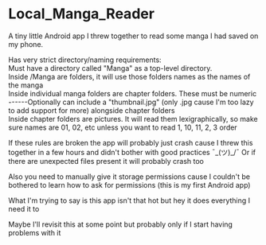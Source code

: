 # Local_Manga_Reader
A tiny little Android app I threw together to read some manga I had saved on my phone. 

Has very strict directory/naming requirements:  
Must have a directory called "Manga" as a top-level directory.  
Inside /Manga are folders, it will use those folders names as the names of the manga  
Inside individual manga folders are chapter folders. These must be numeric  
------Optionally can include a "thumbnail.jpg" (only .jpg cause I'm too lazy to add support for more) alongside chapter folders  
Inside chapter folders are pictures. It will read them lexigraphically, so make sure names are 01, 02, etc unless you want to read 1, 10, 11, 2, 3 order  

If these rules are broken the app will probably just crash cause I threw this together in a few hours and didn't bother with good practices ¯\_(ツ)_/¯
Or if there are unexpected files present it will probably crash too

Also you need to manually give it storage permissions cause I couldn't be bothered to learn how to ask for permissions (this is my first Android app)

What I'm trying to say is this app isn't that hot but hey it does everything I need it to

Maybe I'll revisit this at some point but probably only if I start having problems with it
